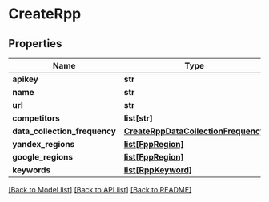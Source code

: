 # CreateRpp

## Properties
Name | Type | Description | Notes
------------ | ------------- | ------------- | -------------
**apikey** | **str** |  | [optional] 
**name** | **str** |  | [optional] 
**url** | **str** |  | [optional] 
**competitors** | **list[str]** |  | [optional] 
**data_collection_frequency** | [**CreateRppDataCollectionFrequency**](CreateRppDataCollectionFrequency.md) |  | [optional] 
**yandex_regions** | [**list[FppRegion]**](FppRegion.md) |  | [optional] 
**google_regions** | [**list[FppRegion]**](FppRegion.md) |  | [optional] 
**keywords** | [**list[RppKeyword]**](RppKeyword.md) |  | [optional] 

[[Back to Model list]](../README.md#documentation-for-models) [[Back to API list]](../README.md#documentation-for-api-endpoints) [[Back to README]](../README.md)

